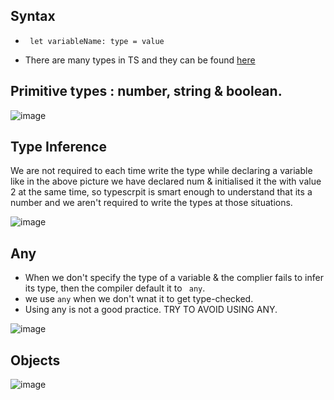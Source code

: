 ## Syntax

- ```  let variableName: type = value  ```

- There are many types in TS and they can be found [here](https://www.typescriptlang.org/docs/handbook/2/everyday-types.html)

## Primitive types : number, string & boolean.

![image](https://user-images.githubusercontent.com/75883328/231978020-4eb6637d-17bf-4435-bca2-c0adefe93868.png)


## Type Inference
We are not required to each time write the type while declaring a variable like in the above picture we have declared num & initialised it the with value 2 at the same 
time, so typescrpit is smart enough to understand that its a number and we aren't required to write the types at those situations.

![image](https://user-images.githubusercontent.com/75883328/231980166-fd4792c9-cd2a-4e21-9145-e2c917302965.png)


## Any 
- When we don't specify the type of a variable & the complier fails to infer its type, then the compiler default it to ``` any```. 
- we use ``` any ``` when we don't wnat it to get type-checked.
- Using any is not a good practice. TRY TO AVOID USING ANY.


![image](https://user-images.githubusercontent.com/75883328/231981888-71a8572d-78ab-4529-bf28-1397e9e6c2bf.png)


## Objects
![image](https://user-images.githubusercontent.com/75883328/232025803-67a1ec7b-6a56-4720-a0c2-1a234079cd54.png)

